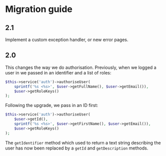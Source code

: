 Migration guide
===============

2.1
---

Implement a custom exception handler, or new error pages.


2.0
---

This changes the way we do authorisation. Previously, when we logged a user in we passed in an identifier and a list of roles:

```php
$this->service('auth')->authoriseUser(
    sprintf('%s <%s>', $user->getFullName(), $user->getEmail()),
    $user->getRoleKeys()
);
```

Following the upgrade, we pass in an ID first:

```php
$this->service('auth')->authoriseUser(
    $user->getId(),
    sprintf('%s <%s>', $user->getFirstName(), $user->getEmail()),
    $user->getRoleKeys()
);
```

The `getIdentifier` method which used to return a text string describing the user has now been replaced by a `getId` and `getDescription` methods.
